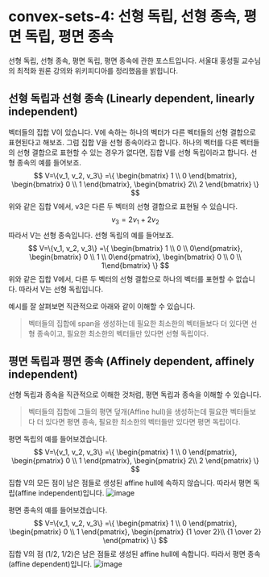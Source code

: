 # convex-sets-4: 선형 독립, 선형 종속, 평면 독립, 평면 종속
선형 독립, 선형 종속, 평면 독립, 평면 종속에 관한 포스트입니다. 서울대 홍성필 교수님의 최적화 원론 강의와 위키피디아를 정리했음을 밝힙니다. 
## 선형 독립과 선형 종속 (Linearly dependent, linearly independent)
벡터들의 집합 V이 있습니다.  V에 속하는 하나의 벡터가 다른 벡터들의 선형 결합으로 표현된다고 해보죠. 그럼 집합 V을 선형 종속이라고 합니다. 하나의 벡터를 다른 벡터들의 선형 결합으로 표현할 수 있는 경우가 없다면, 집합 V를 선형 독립이라고 합니다.
선형 종속의 예를 들어보죠. 
$$
V=\{v_1, v_2, v_3\}
=\{
\begin{bmatrix} 1 \\ 0 \end{bmatrix}, 
\begin{bmatrix} 0 \\ 1 \end{bmatrix},
\begin{bmatrix} 2\\ 2 \end{bmatrix}
\}
$$
위와 같은 집합 V에서, v3은 다른 두 벡터의 선형 결합으로 표현될 수 있습니다.
$$
v_3=2v_1+2v_2
$$
따라서 V는 선형 종속입니다.
선형 독립의 예를 들어보죠.
$$
V=\{v_1, v_2, v_3\}
=\{
\begin{bmatrix} 1 \\ 0 \\ 0\end{pmatrix}, 
\begin{bmatrix} 0 \\ 1 \\ 0\end{pmatrix},
\begin{bmatrix} 0 \\ 0 \\ 1\end{bmatrix}
\}
$$
위와 같은 집합 V에서, 다른 두 벡터의 선형 결합으로 하나의 벡터를 표현할 수 없습니다. 따라서 V는 선형 독립입니다.

예시를 잘 살펴보면 직관적으로 아래와 같이 이해할 수 있습니다.
> 벡터들의 집합에 span을 생성하는데 필요한 최소한의 벡터들보다 더 있다면 선형 종속이고, 필요한 최소한의 벡터들만 있다면 선형 독립이다.

## 평면 독립과 평면 종속 (Affinely dependent, affinely independent)
선형 독립과 종속을 직관적으로 이해한 것처럼, 평면 독립과 종속을 이해할 수 있습니다.
> 벡터들의 집합에 그들의 평면 덮개(Affine hull)을 생성하는데 필요한 벡터들보다 더 있다면 평면 종속, 필요한 최소한의 벡터들만 있다면 평면 독립이다.

평면 독립의 예를 들어보겠습니다.
$$
V=\{v_1, v_2, v_3\}
=\{
\begin{pmatrix} 1 \\ 0 \end{pmatrix}, 
\begin{pmatrix} 0 \\ 1 \end{pmatrix},
\begin{pmatrix} 2\\ 2 \end{pmatrix}
\}
$$
집합 V의 모든 점이 남은 점들로 생성된 affine hull에 속하지 않습니다. 따라서 평면 독립(affine independent)입니다.
![image](https://user-images.githubusercontent.com/11609881/111814553-f4db4600-891d-11eb-9c39-e9a478eae763.png)

평면 종속의 예를 들어보겠습니다.
$$
V=\{v_1, v_2, v_3\}
=\{
\begin{pmatrix} 1 \\ 0 \end{pmatrix}, 
\begin{pmatrix} 0 \\ 1 \end{pmatrix},
\begin{pmatrix} {1 \over 2}\\ {1 \over 2} \end{pmatrix}
\}
$$
집합 V의 점 (1/2, 1/2)은 남은 점들로 생성된 affine hull에 속합니다. 따라서 평면 종속(affine dependent)입니다.
![image](https://user-images.githubusercontent.com/11609881/111814599-0290cb80-891e-11eb-9a33-3e56f46cf894.png)
<!--stackedit_data:
eyJoaXN0b3J5IjpbNTMxNDg3MzIwLC0xMjI1NTkzNzQwLDMwNj
QwOTk1NiwyMjA0MjYxNDEsMTUzMTIyMDcxMywtOTQ2ODU3OTFd
fQ==
-->